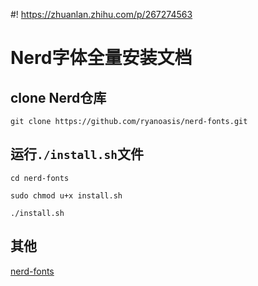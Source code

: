 #! https://zhuanlan.zhihu.com/p/267274563
# Nerd字体全量安装文档

## clone Nerd仓库
```
git clone https://github.com/ryanoasis/nerd-fonts.git
```

## 运行`./install.sh`文件

```
cd nerd-fonts

sudo chmod u+x install.sh

./install.sh
```

## 其他
[nerd-fonts](https://github.com/ryanoasis/nerd-fonts)